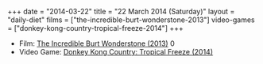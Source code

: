 +++
date = "2014-03-22"
title = "22 March 2014 (Saturday)"
layout = "daily-diet"
films = ["the-incredible-burt-wonderstone-2013"]
video-games = ["donkey-kong-country-tropical-freeze-2014"]
+++


* Film: [The Incredible Burt Wonderstone (2013)](/films/the-incredible-burt-wonderstone-2013) 0
* Video Game: [Donkey Kong Country: Tropical Freeze (2014)](/video-games/donkey-kong-country-tropical-freeze-2014)